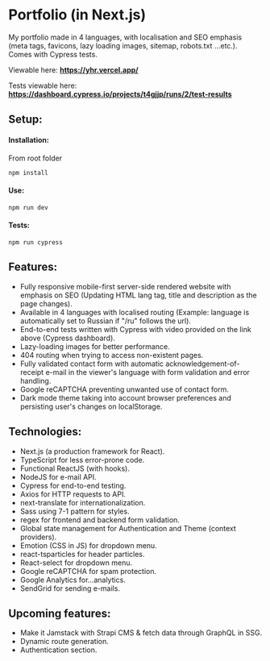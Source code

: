 # Portfolio (in Next.js)

My portfolio made in 4 languages, with localisation and SEO emphasis (meta tags, favicons, lazy loading images, sitemap, robots.txt ...etc.). Comes with Cypress tests.

Viewable here: **https://yhr.vercel.app/**

Tests viewable here: **https://dashboard.cypress.io/projects/t4gjjp/runs/2/test-results**

## Setup:

#### Installation:

From root folder

```
npm install
```

#### Use:

```
npm run dev
```

#### Tests:

```
npm run cypress
```

## Features:

- Fully responsive mobile-first server-side rendered website with emphasis on SEO (Updating HTML lang tag, title and description as the page changes).
- Available in 4 languages with localised routing (Example: language is automatically set to Russian if "/ru" follows the url).
- End-to-end tests written with Cypress with video provided on the link above (Cypress dashboard).
- Lazy-loading images for better performance.
- 404 routing when trying to access non-existent pages.
- Fully validated contact form with automatic acknowledgement-of-receipt e-mail in the viewer's language with form validation and error handling.
- Google reCAPTCHA preventing unwanted use of contact form.
- Dark mode theme taking into account browser preferences and persisting user's changes on localStorage.

## Technologies:

- Next.js (a production framework for React).
- TypeScript for less error-prone code.
- Functional ReactJS (with hooks).
- NodeJS for e-mail API.
- Cypress for end-to-end testing.
- Axios for HTTP requests to API.
- next-translate for internationalization.
- Sass using 7-1 pattern for styles.
- regex for frontend and backend form validation.
- Global state management for Authentication and Theme (context providers).
- Emotion (CSS in JS) for dropdown menu.
- react-tsparticles for header particles.
- React-select for dropdown menu.
- Google reCAPTCHA for spam protection.
- Google Analytics for...analytics.
- SendGrid for sending e-mails.

## Upcoming features:

- Make it Jamstack with Strapi CMS & fetch data through GraphQL in SSG.
- Dynamic route generation.
- Authentication section.
